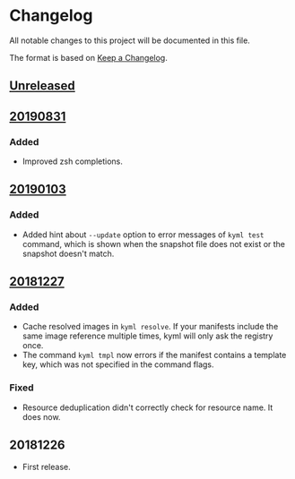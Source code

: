 # Changelog

All notable changes to this project will be documented in this file.

The format is based on [Keep a Changelog](https://keepachangelog.com/en/1.0.0/).

## [Unreleased]

## [20190831]

### Added

- Improved zsh completions.

## [20190103]

### Added

- Added hint about `--update` option to error messages of `kyml test` command, which is shown when the snapshot file does not exist or the snapshot doesn't match.

## [20181227]

### Added

- Cache resolved images in `kyml resolve`. If your manifests include the same image reference multiple times, kyml will only ask the registry once.
- The command `kyml tmpl` now errors if the manifest contains a template key, which was not specified in the command flags.

### Fixed

- Resource deduplication didn't correctly check for resource name. It does now.

## 20181226

- First release.

[unreleased]: https://github.com/frigus02/kyml/compare/v20190831...HEAD
[20190831]: https://github.com/frigus02/kyml/compare/v20190103...v20190831
[20190103]: https://github.com/frigus02/kyml/compare/v20181227...v20190103
[20181227]: https://github.com/frigus02/kyml/compare/v20181226...v20181227
